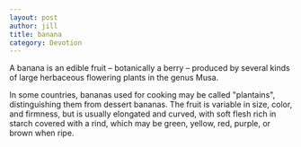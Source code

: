 ```yaml
---
layout: post
author: jill
title: banana
category: Devotion
---
```

A banana is an edible fruit – botanically a berry – produced by several kinds
of large herbaceous flowering plants in the genus Musa.

In some countries, bananas used for cooking may be called "plantains",
distinguishing them from dessert bananas. The fruit is variable in size, color,
and firmness, but is usually elongated and curved, with soft flesh rich in
starch covered with a rind, which may be green, yellow, red, purple, or brown
when ripe.